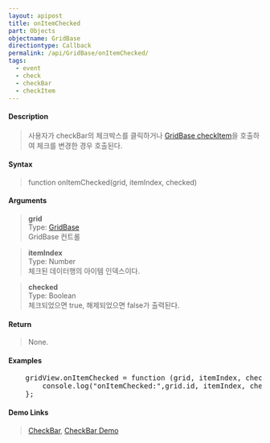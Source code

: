 ```yaml
---
layout: apipost
title: onItemChecked
part: Objects
objectname: GridBase
directiontype: Callback
permalink: /api/GridBase/onItemChecked/
tags:
  - event
  - check
  - checkBar
  - checkItem
---
```



#### Description

> 사용자가 checkBar의 체크박스를 클릭하거나 [GridBase checkItem](/api/GridBase/checkItem/)을 호출하여 체크를 변경한 경우 호출된다.  

#### Syntax

> function onItemChecked(grid, itemIndex, checked)  

#### Arguments

> **grid**  
> Type: [GridBase](/api/GridBase/)  
> GridBase 컨트롤  

> **itemIndex**  
> Type: Number  
> 체크된 데이터행의 아이템 인덱스이다.  

> **checked**  
> Type: Boolean  
> 체크되었으면 true, 해제되었으면 false가 출력된다.  

#### Return

> None.

#### Examples 

<pre class="prettyprint">
    gridView.onItemChecked = function (grid, itemIndex, checked) {
        console.log("onItemChecked:",grid.id, itemIndex, checked);
    };
</pre>

#### Demo Links
> [CheckBar](/api/types/CheckBar), [CheckBar Demo](http://demo.realgrid.com/Demo/CheckBar)